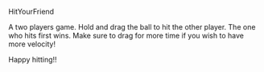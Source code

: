 HitYourFriend

A two players game. Hold and drag the ball to hit the other player. 
The one who hits first wins.
Make sure to drag for more time if you wish to have more velocity!

Happy hitting!!
